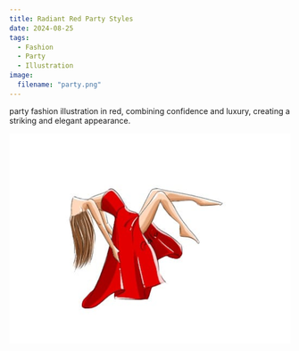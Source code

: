 ```yaml
---
title: Radiant Red Party Styles
date: 2024-08-25
tags:
  - Fashion
  - Party
  - Illustration
image:
  filename: "party.png"
---
```


party fashion illustration in red, combining confidence and luxury, creating a striking and elegant appearance.

<!--more-->

<img src="party.png" alt="Radiant Red Party Styles" style="width: auto; height: auto;">
